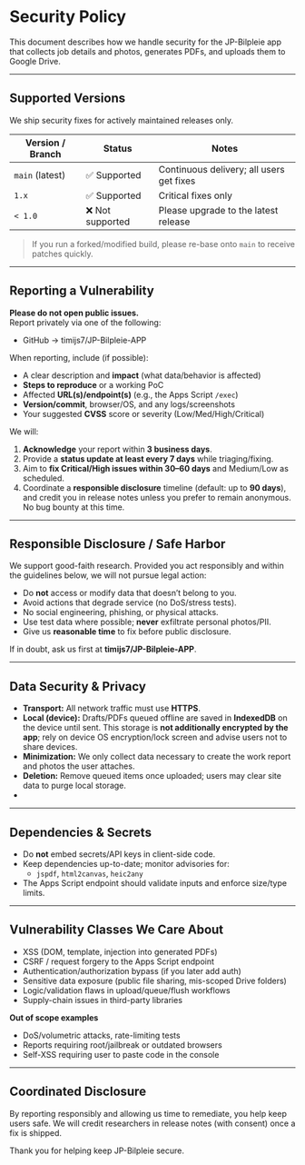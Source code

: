 # Security Policy

This document describes how we handle security for the JP-Bilpleie app that collects job details and photos, generates PDFs, and uploads them to Google Drive.

---

## Supported Versions

We ship security fixes for actively maintained releases only.

| Version / Branch | Status              | Notes                                        |
|------------------|---------------------|----------------------------------------------|
| `main` (latest)  | ✅ Supported        | Continuous delivery; all users get fixes     |
| `1.x`            | ✅ Supported        | Critical fixes only                          |
| `< 1.0`          | ❌ Not supported    | Please upgrade to the latest release         |

> If you run a forked/modified build, please re-base onto `main` to receive patches quickly.

---

## Reporting a Vulnerability

**Please do not open public issues.**  
Report privately via one of the following:

- GitHub → timijs7/JP-Bilpleie-APP

When reporting, include (if possible):

- A clear description and **impact** (what data/behavior is affected)
- **Steps to reproduce** or a working PoC
- Affected **URL(s)/endpoint(s)** (e.g., the Apps Script `/exec`)
- **Version/commit**, browser/OS, and any logs/screenshots
- Your suggested **CVSS** score or severity (Low/Med/High/Critical)

We will:
1. **Acknowledge** your report within **3 business days**.
2. Provide a **status update at least every 7 days** while triaging/fixing.
3. Aim to **fix Critical/High issues within 30–60 days** and Medium/Low as scheduled.
4. Coordinate a **responsible disclosure** timeline (default: up to **90 days**), and credit you in release notes unless you prefer to remain anonymous. No bug bounty at this time.

---

## Responsible Disclosure / Safe Harbor

We support good-faith research. Provided you act responsibly and within the guidelines below, we will not pursue legal action:

- Do **not** access or modify data that doesn’t belong to you.
- Avoid actions that degrade service (no DoS/stress tests).
- No social engineering, phishing, or physical attacks.
- Use test data where possible; **never** exfiltrate personal photos/PII.
- Give us **reasonable time** to fix before public disclosure.

If in doubt, ask us first at **timijs7/JP-Bilpleie-APP**.

---

## Data Security & Privacy

- **Transport:** All network traffic must use **HTTPS**.
- **Local (device):** Drafts/PDFs queued offline are saved in **IndexedDB** on the device until sent. This storage is **not additionally encrypted by the app**; rely on device OS encryption/lock screen and advise users not to share devices.
- **Minimization:** We only collect data necessary to create the work report and photos the user attaches.
- **Deletion:** Remove queued items once uploaded; users may clear site data to purge local storage.
- 
---

## Dependencies & Secrets

- Do **not** embed secrets/API keys in client-side code.
- Keep dependencies up-to-date; monitor advisories for:
  - `jspdf`, `html2canvas`, `heic2any`
- The Apps Script endpoint should validate inputs and enforce size/type limits.

---

## Vulnerability Classes We Care About

- XSS (DOM, template, injection into generated PDFs)
- CSRF / request forgery to the Apps Script endpoint
- Authentication/authorization bypass (if you later add auth)
- Sensitive data exposure (public file sharing, mis-scoped Drive folders)
- Logic/validation flaws in upload/queue/flush workflows
- Supply-chain issues in third-party libraries

**Out of scope examples**
- DoS/volumetric attacks, rate-limiting tests
- Reports requiring root/jailbreak or outdated browsers
- Self-XSS requiring user to paste code in the console

---

## Coordinated Disclosure

By reporting responsibly and allowing us time to remediate, you help keep users safe. We will credit researchers in release notes (with consent) once a fix is shipped.

Thank you for helping keep JP-Bilpleie secure.
